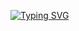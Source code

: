 [![Typing SVG](https://readme-typing-svg.demolab.com/?lines=Welcome+to+my+GitHub!;Добро+пожаловать+на+мой+ГитХуб!&color='01099E'&durаtion=4000)](https://git.io/typing-svg)
